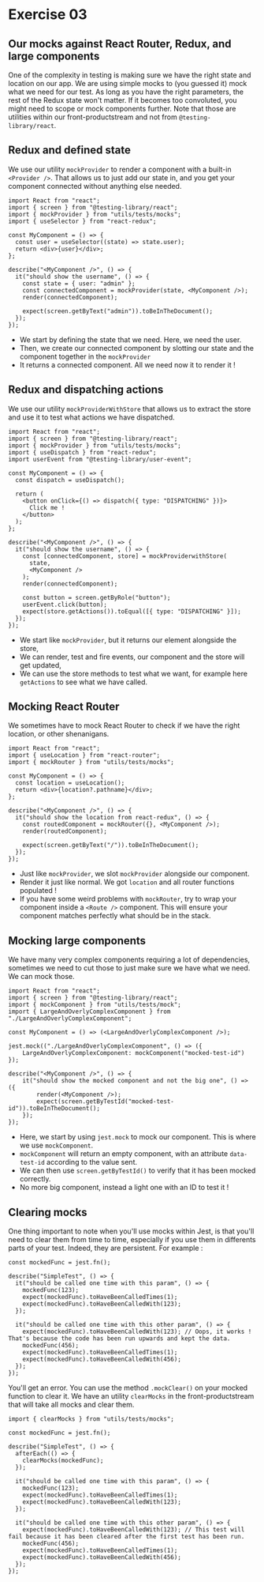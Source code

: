 # Exercise 03

## Our mocks against React Router, Redux, and large components

One of the complexity in testing is making sure we have the right state and location on our app. We are using simple mocks to (you guessed it) mock what we need for our test. As long as you have the right parameters, the rest of the Redux state won't matter. If it becomes too convoluted, you might need to scope or mock components further. Note that those are utilities within our front-productstream and not from `@testing-library/react`.

## Redux and defined state

We use our utility `mockProvider` to render a component with a built-in `<Provider />`. That allows us to just add our state in, and you get your component connected without anything else needed.

```tsx
import React from "react";
import { screen } from "@testing-library/react";
import { mockProvider } from "utils/tests/mocks";
import { useSelector } from "react-redux";

const MyComponent = () => {
  const user = useSelector((state) => state.user);
  return <div>{user}</div>;
};

describe("<MyComponent />", () => {
  it("should show the username", () => {
    const state = { user: "admin" };
    const connectedComponent = mockProvider(state, <MyComponent />);
    render(connectedComponent);

    expect(screen.getByText("admin")).toBeInTheDocument();
  });
});
```

- We start by defining the state that we need. Here, we need the user.
- Then, we create our connected component by slotting our state and the component together in the `mockProvider`
- It returns a connected component. All we need now it to render it !

## Redux and dispatching actions

We use our utility `mockProviderWithStore` that allows us to extract the store and use it to test what actions we have dispatched.

```tsx
import React from "react";
import { screen } from "@testing-library/react";
import { mockProvider } from "utils/tests/mocks";
import { useDispatch } from "react-redux";
import userEvent from "@testing-library/user-event";

const MyComponent = () => {
  const dispatch = useDispatch();

  return (
    <button onClick={() => dispatch({ type: "DISPATCHING" })}>
      Click me !
    </button>
  );
};

describe("<MyComponent />", () => {
  it("should show the username", () => {
    const [connectedComponent, store] = mockProviderwithStore(
      state,
      <MyComponent />
    );
    render(connectedComponent);

    const button = screen.getByRole("button");
    userEvent.click(button);
    expect(store.getActions()).toEqual([{ type: "DISPATCHING" }]);
  });
});
```

- We start like `mockProvider`, but it returns our element alongside the store,
- We can render, test and fire events, our component and the store will get updated,
- We can use the store methods to test what we want, for example here `getActions` to see what we have called.

## Mocking React Router

We sometimes have to mock React Router to check if we have the right location, or other shenanigans.

```tsx
import React from "react";
import { useLocation } from "react-router";
import { mockRouter } from "utils/tests/mocks";

const MyComponent = () => {
  const location = useLocation();
  return <div>{location?.pathname}</div>;
};

describe("<MyComponent />", () => {
  it("should show the location from react-redux", () => {
    const routedComponent = mockRouter({}, <MyComponent />);
    render(routedComponent);

    expect(screen.getByText("/")).toBeInTheDocument();
  });
});
```

- Just like `mockProvider`, we slot `mockProvider` alongside our component.
- Render it just like normal. We got `location` and all router functions populated !
- If you have some weird problems with `mockRouter`, try to wrap your component inside a `<Route />` component. This will ensure your component matches perfectly what should be in the stack.

## Mocking large components

We have many very complex components requiring a lot of dependencies, sometimes we need to cut those to just make sure we have what we need. We can mock those.

```tsx
import React from "react";
import { screen } from "@testing-library/react";
import { mockComponent } from "utils/tests/mock";
import { LargeAndOverlyComplexComponent } from "./LargeAndOverlyComplexComponent";

const MyComponent = () => (<LargeAndOverlyComplexComponent />);

jest.mock(("./LargeAndOverlyComplexComponent", () => ({
    LargeAndOverlyComplexComponent: mockComponent("mocked-test-id")
});

describe("<MyComponent />", () => {
    it("should show the mocked component and not the big one", () => ({
        render(<MyComponent />);
        expect(screen.getByTestId("mocked-test-id")).toBeInTheDocument();
    });
});
```

- Here, we start by using `jest.mock` to mock our component. This is where we use `mockComponent`.
- `mockComponent` will return an empty component, with an attribute `data-test-id` according to the value sent.
- We can then use `screen.getByTestId()` to verify that it has been mocked correctly.
- No more big component, instead a light one with an ID to test it !

## Clearing mocks

One thing important to note when you'll use mocks within Jest, is that you'll need to clear them from time to time, especially if you use them in differents parts of your test. Indeed, they are persistent. For example :

```tsx
const mockedFunc = jest.fn();

describe("SimpleTest", () => {
  it("should be called one time with this param", () => {
    mockedFunc(123);
    expect(mockedFunc).toHaveBeenCalledTimes(1);
    expect(mockedFunc).toHaveBeenCalledWith(123);
  });

  it("should be called one time with this other param", () => {
    expect(mockedFunc).toHaveBeenCalledWith(123); // Oops, it works ! That's because the code has been run upwards and kept the data.
    mockedFunc(456);
    expect(mockedFunc).toHaveBeenCalledTimes(1);
    expect(mockedFunc).toHaveBeenCalledWith(456);
  });
});
```

You'll get an error. You can use the method `.mockClear()` on your mocked function to clear it. We have an utility `clearMocks` in the front-productstream that will take all mocks and clear them.

```tsx
import { clearMocks } from "utils/tests/mocks";

const mockedFunc = jest.fn();

describe("SimpleTest", () => {
  afterEach(() => {
    clearMocks(mockedFunc);
  });

  it("should be called one time with this param", () => {
    mockedFunc(123);
    expect(mockedFunc).toHaveBeenCalledTimes(1);
    expect(mockedFunc).toHaveBeenCalledWith(123);
  });

  it("should be called one time with this other param", () => {
    expect(mockedFunc).toHaveBeenCalledWith(123); // This test will fail because it has been cleared after the first test has been run.
    mockedFunc(456);
    expect(mockedFunc).toHaveBeenCalledTimes(1);
    expect(mockedFunc).toHaveBeenCalledWith(456);
  });
});
```
